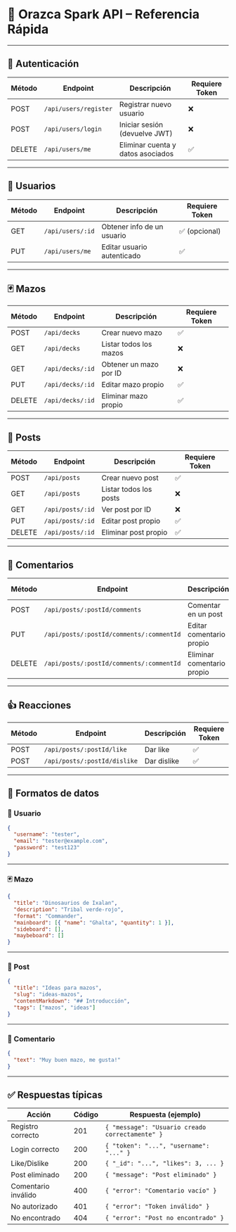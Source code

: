 # 📘 Orazca Spark API – Referencia Rápida

---

## 🔐 Autenticación

| Método | Endpoint               | Descripción                        | Requiere Token |
|--------|------------------------|------------------------------------|----------------|
| POST   | `/api/users/register`  | Registrar nuevo usuario            | ❌             |
| POST   | `/api/users/login`     | Iniciar sesión (devuelve JWT)     | ❌             |
| DELETE | `/api/users/me`        | Eliminar cuenta y datos asociados | ✅             |

---

## 👤 Usuarios

| Método | Endpoint              | Descripción                       | Requiere Token |
|--------|-----------------------|-----------------------------------|----------------|
| GET    | `/api/users/:id`      | Obtener info de un usuario        | ✅ (opcional)  |
| PUT    | `/api/users/me`       | Editar usuario autenticado        | ✅             |

---

## 🃏 Mazos

| Método | Endpoint             | Descripción                  | Requiere Token |
|--------|----------------------|------------------------------|----------------|
| POST   | `/api/decks`         | Crear nuevo mazo             | ✅             |
| GET    | `/api/decks`         | Listar todos los mazos       | ❌             |
| GET    | `/api/decks/:id`     | Obtener un mazo por ID       | ❌             |
| PUT    | `/api/decks/:id`     | Editar mazo propio           | ✅             |
| DELETE | `/api/decks/:id`     | Eliminar mazo propio         | ✅             |

---

## 📝 Posts

| Método | Endpoint              | Descripción                   | Requiere Token |
|--------|-----------------------|-------------------------------|----------------|
| POST   | `/api/posts`          | Crear nuevo post              | ✅             |
| GET    | `/api/posts`          | Listar todos los posts        | ❌             |
| GET    | `/api/posts/:id`      | Ver post por ID               | ❌             |
| PUT    | `/api/posts/:id`      | Editar post propio            | ✅             |
| DELETE | `/api/posts/:id`      | Eliminar post propio          | ✅             |

---

## 💬 Comentarios

| Método | Endpoint                                     | Descripción                  | Requiere Token |
|--------|----------------------------------------------|------------------------------|----------------|
| POST   | `/api/posts/:postId/comments`                | Comentar en un post          | ✅             |
| PUT    | `/api/posts/:postId/comments/:commentId`     | Editar comentario propio     | ✅             |
| DELETE | `/api/posts/:postId/comments/:commentId`     | Eliminar comentario propio   | ✅             |

---

## 👍 Reacciones

| Método | Endpoint                     | Descripción     | Requiere Token |
|--------|------------------------------|-----------------|----------------|
| POST   | `/api/posts/:postId/like`    | Dar like        | ✅             |
| POST   | `/api/posts/:postId/dislike` | Dar dislike     | ✅             |

---

## 🧩 Formatos de datos

### 🧑 Usuario

```json
{
  "username": "tester",
  "email": "tester@example.com",
  "password": "test123"
}
```

---

### 🃏 Mazo

```json
{
  "title": "Dinosaurios de Ixalan",
  "description": "Tribal verde-rojo",
  "format": "Commander",
  "mainboard": [{ "name": "Ghalta", "quantity": 1 }],
  "sideboard": [],
  "maybeboard": []
}
```

---

### 📝 Post

```json
{
  "title": "Ideas para mazos",
  "slug": "ideas-mazos",
  "contentMarkdown": "## Introducción",
  "tags": ["mazos", "ideas"]
}
```

---

### 💬 Comentario

```json
{
  "text": "Muy buen mazo, me gusta!"
}
```

---

## ✅ Respuestas típicas

| Acción              | Código | Respuesta (ejemplo)                       |
|---------------------|--------|-------------------------------------------|
| Registro correcto   | 201    | `{ "message": "Usuario creado correctamente" }` |
| Login correcto      | 200    | `{ "token": "...", "username": "..." }`   |
| Like/Dislike        | 200    | `{ "_id": "...", "likes": 3, ... }`       |
| Post eliminado      | 200    | `{ "message": "Post eliminado" }`         |
| Comentario inválido | 400    | `{ "error": "Comentario vacío" }`         |
| No autorizado       | 401    | `{ "error": "Token inválido" }`           |
| No encontrado       | 404    | `{ "error": "Post no encontrado" }`       |